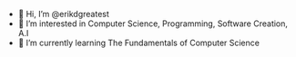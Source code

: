 - 👋 Hi, I’m @erikdgreatest
- 👀 I’m interested in Computer Science, Programming, Software Creation, A.I
- 🌱 I’m currently learning The Fundamentals of Computer Science

<!---
erikdgreatest/erikdgreatest is a ✨ special ✨ repository because its `README.md` (this file) appears on your GitHub profile.
You can click the Preview link to take a look at your changes.
--->
